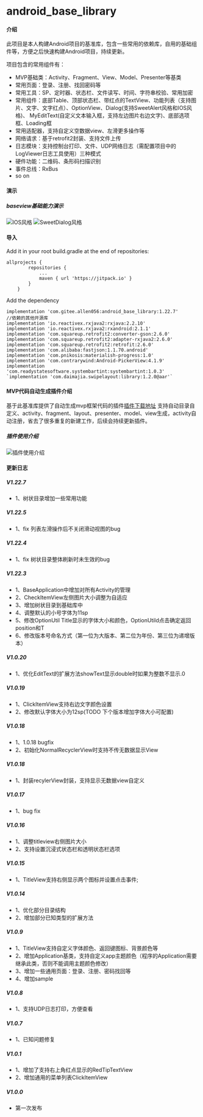 # android_base_library

#### 介绍

此项目是本人构建Android项目的基准库，包含一些常用的依赖库，自用的基础组件等，方便之后快速构建Android项目，持续更新。

项目包含的常用组件有：

- MVP基础类：Activity、Fragment、View、Model、Presenter等基类
- 常用页面：登录、注册、找回密码等
- 常用工具：SP、定时器、状态栏、文件读写、时间、字符串校验、常用加密
- 常用组件：底部Table、顶部状态栏、带红点的TextView、功能列表（支持图片、文字、文字红点）、OptionView、Dialog(支持SweetAlert风格和IOS风格)、
  MyEditText(自定义文本输入框，支持左边图片右边文字)、底部选项框、Loading框
- 常用适配器，支持自定义空数据view、左滑更多操作等
- 网络请求：基于retrofit2封装、支持文件上传
- 日志模块：支持控制台打印、文件、UDP网络日志（需配置项目中的LogViewer日志工具使用）三种模式
- 硬件功能：二维码、条形码扫描识别
- 事件总线：RxBus
- so on

#### 演示
##### baseview基础能力演示
![IOS风格](./images/baseview1.gif)
![SweetDialog风格](./images/baseview2.gif)

#### 导入

Add it in your root build.gradle at the end of repositories:

    allprojects {
    		repositories {
    			...
    			maven { url 'https://jitpack.io' }
    		}
    	}

Add the dependency

 	implementation 'com.gitee.allen056:android_base_library:1.22.7'
	//依赖的其他开源库
    implementation 'io.reactivex.rxjava2:rxjava:2.2.10'
    implementation 'io.reactivex.rxjava2:rxandroid:2.1.1'
    implementation 'com.squareup.retrofit2:converter-gson:2.6.0'
    implementation 'com.squareup.retrofit2:adapter-rxjava2:2.6.0'
    implementation 'com.squareup.retrofit2:retrofit:2.6.0'
    implementation 'com.alibaba:fastjson:1.1.70.android'
    implementation 'com.pnikosis:materialish-progress:1.0'
    implementation 'com.contrarywind:Android-PickerView:4.1.9'
    implementation 'com.readystatesoftware.systembartint:systembartint:1.0.3'
  	`implementation 'com.daimajia.swipelayout:library:1.2.0@aar'`

#### MVP代码自动生成插件介绍
基于此基准库提供了自动生成mvp框架代码的插件[插件下载地址](https://gitee.com/allen056/android_base_library/blob/master/%E8%87%AA%E5%8A%A8%E7%94%9F%E6%88%90MVP%E4%BB%A3%E7%A0%81%E6%8F%92%E4%BB%B6/MvpCodeAutoGeneratPlugin.jar "插件地址") 支持自动目录自定义、activity、fragment、layout、presenter、model、view生成，activity自动注册，省去了很多重复的新建工作，后续会持续更新插件。

##### 插件使用介绍
![插件使用介绍](./images/demo1.gif)

#### 更新日志
##### V1.22.7
- 1、树状目录增加一些常用功能

##### V1.22.5
- 1、fix 列表左滑操作后不关闭滑动视图的bug

##### V1.22.4
- 1、fix 树状目录整体刷新时未生效的bug

##### V1.22.3
- 1、BaseApplication中增加对所有Activity的管理
- 2、CheckItemView左侧图片大小调整为自适应
- 3、增加树状目录到基础库中
- 4、调整默认的小号字体为11sp
- 5、修改OptionUtil Title显示的字体大小和颜色，OptionUtild点击确定返回position和T
- 6、修改版本号命名方式（第一位为大版本、第二位为年份、第三位为递增版本）

##### V1.0.20

- 1、优化EditText的扩展方法showText显示double时如果为整数不显示.0

##### V1.0.19

- 1、ClickItemView支持右边文字颜色设置
- 2、修改默认字体大小为12sp(TODO 下个版本增加字体大小可配置)

##### V1.0.18

- 1、1.0.18 bugfix
- 2、初始化NormalRecyclerView时支持不传无数据显示View

##### V1.0.18

- 1、封装recylerView封装，支持显示无数据view自定义

##### V1.0.17

- 1、bug fix

##### V1.0.16

- 1、调整titleview右侧图片大小
- 2、支持设置沉浸式状态栏和透明状态栏选项

##### V1.0.15

- 1、TitleView支持右侧显示两个图标并设置点击事件;

##### V1.0.14

- 1、优化部分目录结构
- 2、增加部分已知类型的扩展方法

##### V1.0.9

- 1、TitleView支持自定义字体颜色、返回键图标、背景颜色等
- 2、增加Application基类，支持自定义app主题颜色（程序的Application需要继承此类，否则不能调用主题颜色修改）
- 3、增加一些通用页面：登录、注册、密码找回等
- 4、增加sample

##### V1.0.8

- 1、支持UDP日志打印，方便查看

##### V1.0.7

- 1、已知问题修复

##### V1.0.1

- 1、增加了支持右上角红点显示的RedTipTextView
- 2、增加通用的菜单列表ClickItemView

##### V1.0.0

- 第一次发布